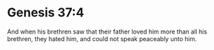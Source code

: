 # Genesis 37:4

And when his brethren saw that their father loved him more than all his brethren, they hated him, and could not speak peaceably unto him.